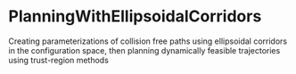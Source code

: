 # PlanningWithEllipsoidalCorridors
 Creating parameterizations of collision free paths using ellipsoidal corridors in the configuration space, then planning dynamically feasible trajectories using trust-region methods
